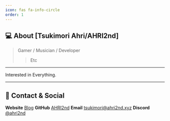 ```yaml
---
icon: fas fa-info-circle
order: 1
---
```


## 💻 About [Tsukimori Ahri/AHRI2nd]

> Gamer / Musician / Developer
> > Etc

---

Interested in Everything.

---

## 🔗 Contact & Social

 **Website** [Blog](https://ahri2nd.xyz)
 **GitHub** [AHRI2nd](https://github.com/AHRI2nd)
 **Email** [tsukimori@ahri2nd.xyz](mailto:tsukimori@ahri2nd.xyz)
 **Discord** [@ahri2nd](https://discord.com/users/762945704951545867)